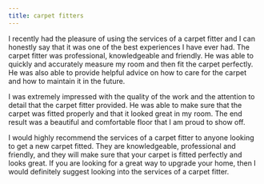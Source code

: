 ```yaml
---
title: carpet fitters
---
```


I recently had the pleasure of using the services of a carpet fitter and I can honestly say that it was one of the best experiences I have ever had. The carpet fitter was professional, knowledgeable and friendly. He was able to quickly and accurately measure my room and then fit the carpet perfectly. He was also able to provide helpful advice on how to care for the carpet and how to maintain it in the future.

I was extremely impressed with the quality of the work and the attention to detail that the carpet fitter provided. He was able to make sure that the carpet was fitted properly and that it looked great in my room. The end result was a beautiful and comfortable floor that I am proud to show off.

I would highly recommend the services of a carpet fitter to anyone looking to get a new carpet fitted. They are knowledgeable, professional and friendly, and they will make sure that your carpet is fitted perfectly and looks great. If you are looking for a great way to upgrade your home, then I would definitely suggest looking into the services of a carpet fitter.